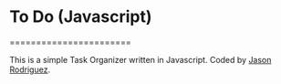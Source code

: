 # To Do (Javascript)
=======================

This is a simple Task Organizer written in Javascript. 
Coded by [Jason Rodriguez](http://jasonrodriguez.net/index.html).
